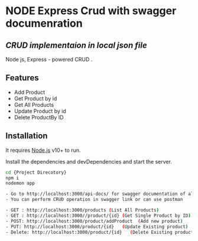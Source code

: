 # NODE Express Crud with swagger documenration 
## _CRUD implementaion in local json file_



Node js, Express - powered CRUD .


## Features

- Add Product 
- Get Product by id
- Get All Products
- Update Product by id
- Delete ProductBy ID

## Installation

It requires [Node.js](https://nodejs.org/) v10+ to run.

Install the dependencies and devDependencies and start the server.

```sh
cd {Project Direcotory}
npm i
nodemon app
```

```sh
- Go to http://localhost:3000/api-docs/ for swagger documentation of all endpoints
- You can perform CRUD operation in swagger link or can use postman
```

```sh
- GET : http://localhost:3000/products (List All Products)
- GET : http://localhost:3000//product/{id} (Get Single Product by ID)
- POST: http://localhost:3000/product/addProduct  (Add new product)
- PUT: http://localhost:3000/product/{id}   (Update Existing product)
- Delete: http://localhost:3000/product/{id}   (Delete Existing product)
```

